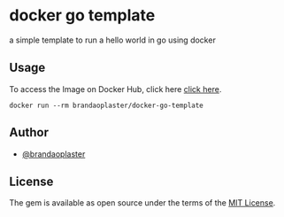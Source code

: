 # docker go template

a simple template to run a hello world in go using docker

## Usage

To access the Image on Docker Hub, click here [click here](https://hub.docker.com/repository/docker/brandaoplaster/docker-go-template/general).

```
docker run --rm brandaoplaster/docker-go-template
```


## Author

- [@brandaoplaster](https://www.github.com/brandaoplaster)


## License

The gem is available as open source under the terms of the [MIT License](https://opensource.org/licenses/MIT).
